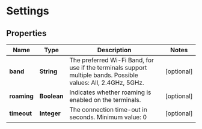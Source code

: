 

# Settings


## Properties

| Name | Type | Description | Notes |
|------------ | ------------- | ------------- | -------------|
|**band** | **String** | The preferred Wi-Fi Band, for use if the terminals support multiple bands. Possible values: All, 2.4GHz, 5GHz. |  [optional] |
|**roaming** | **Boolean** | Indicates whether roaming is enabled on the terminals. |  [optional] |
|**timeout** | **Integer** | The connection time-out in seconds. Minimum value: 0 |  [optional] |



